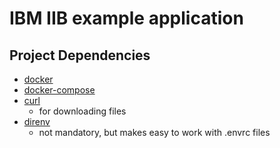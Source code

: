 # IBM IIB example application

## Project Dependencies

* [docker](https://github.com/docker/docker-ce)
* [docker-compose](https://github.com/docker/compose)
* [curl](https://github.com/curl/curl)
  * for downloading files
* [direnv](https://github.com/direnv/direnv)
  * not mandatory, but makes easy to work with .envrc files
